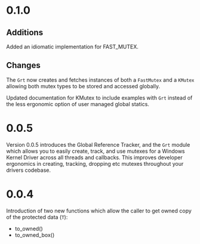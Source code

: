 # 0.1.0

## Additions

Added an idiomatic implementation for FAST_MUTEX.

## Changes

The `Grt` now creates and fetches instances of both a `FastMutex` and a `KMutex` allowing both
mutex types to be stored and accessed globally.

Updated documentation for KMutex to include examples with `Grt` instead of the less ergonomic option of user managed global statics.

# 0.0.5

Version 0.0.5 introduces the Global Reference Tracker, and the `Grt` module which allows you to easily create, track, and use mutexes for a Windows Kernel Driver across all threads and 
callbacks. This improves developer ergonomics in creating, tracking, dropping etc mutexes throughout your drivers codebase.

# 0.0.4

Introduction of two new functions which allow the caller to get owned copy of the protected data (`T`):

- to_owned()
- to_owned_box()


